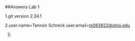 ##Answers Lab 1

1.git version 2.34.1

2.user.name=Tennon Schreck
  user.email=ts083822@ohio.edu
 
3. 
